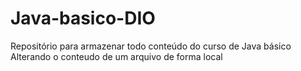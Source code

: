 # Java-basico-DIO
Repositório para armazenar todo conteúdo do curso de Java básico
Alterando o conteudo de um arquivo de forma local